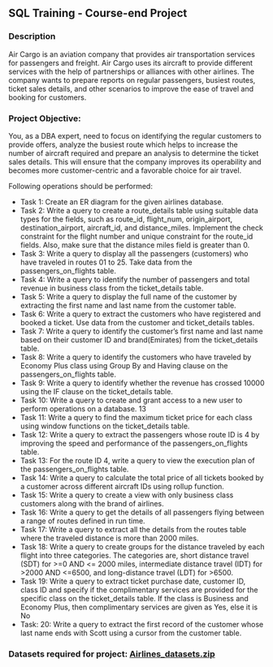 ## SQL Training - Course-end Project
### Description
<p> Air Cargo is an aviation company that provides air transportation services for passengers and freight. Air Cargo uses its aircraft to provide different services with the help of partnerships or alliances with other airlines. The company wants to prepare reports on regular passengers, busiest routes, ticket sales details, and other scenarios to improve the ease of travel and booking for customers.
 
### Project Objective:
<p> You, as a DBA expert, need to focus on identifying the regular customers to provide offers, analyze the busiest route which helps to increase the number of aircraft required and prepare an analysis to determine the ticket sales details. This will ensure that the company improves its operability and becomes more customer-centric and a favorable choice for air travel. 
<p> Following operations should be performed: <p>

- Task 1: Create an ER diagram for the given airlines database.
- Task 2: Write a query to create a route_details table using suitable data types for the fields, such as route_id, flight_num, origin_airport, destination_airport, aircraft_id, and distance_miles. Implement the check constraint for the flight number and unique constraint for the route_id fields. Also, make sure that the distance miles field is greater than 0.
- Task 3:  Write a query to display all the passengers (customers) who have traveled in routes 01 to 25. Take data  from the passengers_on_flights table.
- Task 4: Write a query to identify the number of passengers and total revenue in business class from the ticket_details table.
- Task 5: Write a query to display the full name of the customer by extracting the first name and last name from the customer table.
- Task 6: Write a query to extract the customers who have registered and booked a ticket. Use data from the customer and ticket_details tables.
- Task 7: Write a query to identify the customer’s first name and last name based on their customer ID and brand(Emirates) from the ticket_details table.
- Task 8: Write a query to identify the customers who have traveled by Economy Plus class using Group By and Having clause on the passengers_on_flights table.
- Task 9: Write a query to identify whether the revenue has crossed 10000 using the IF clause on the ticket_details table.
- Task 10: Write a query to create and grant access to a new user to perform operations on a database.	13
- Task 11: Write a query to find the maximum ticket price for each class using window functions on the ticket_details table.
- Task 12: Write a query to extract the passengers whose route ID is 4 by improving the speed and performance of the passengers_on_flights table.
- Task 13:  For the route ID 4, write a query to view the execution plan of the passengers_on_flights table.
- Task 14: Write a query to calculate the total price of all tickets booked by a customer across different aircraft IDs using rollup function.
- Task 15: Write a query to create a view with only business class customers along with the brand of airlines.
- Task 16: Write a query to get the details of all passengers flying between a range of routes defined in run time.
- Task 17: Write a query to extract all the details from the routes table where the traveled distance is more than 2000 miles.
- Task 18: Write a query to create groups for the distance traveled by each flight into three categories. The categories are, short distance travel (SDT) for >=0 AND <= 2000 miles, intermediate distance travel (IDT) for >2000 AND <=6500, and long-distance travel (LDT) for >6500.
- Task 19: Write a query to extract ticket purchase date, customer ID, class ID and specify if the complimentary services are provided for the specific class on the ticket_details table. If the class is Business and Economy Plus, then complimentary services are given as Yes, else it is No
- Task: 20: Write a query to extract the first record of the customer whose last name ends with Scott using a cursor from the customer table.

### Datasets required for project: [Airlines_datasets.zip](https://github.com/Anushreebh/Air-Cargo-Analysis/files/11375449/Airlines_datasets.zip)
